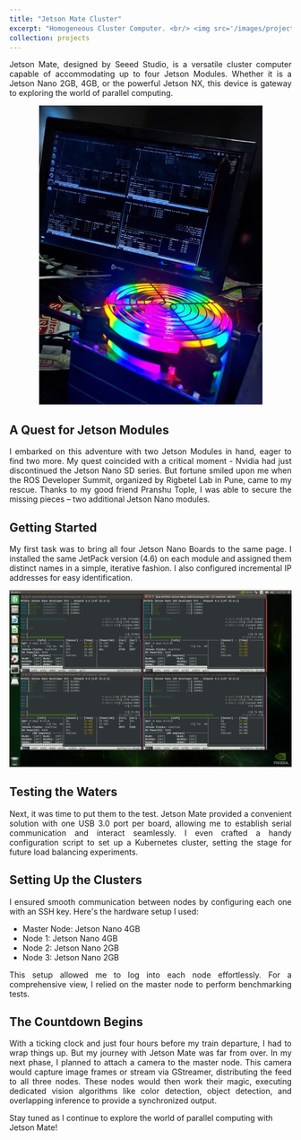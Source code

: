 ```yaml
---
title: "Jetson Mate Cluster"
excerpt: "Homogeneous Cluster Computer. <br/> <img src='/images/projects/jetson_mate/jm_pv.jpg'>"
collection: projects
---
```


<p style="text-align: justify">
Jetson Mate, designed by Seeed Studio, is a versatile cluster computer capable of accommodating up to four Jetson Modules. Whether it is a Jetson Nano 2GB, 4GB, or the powerful Jetson NX, this device is gateway to exploring the world of parallel computing.</p>

<p style="text-align:center">
<img src='/images/projects/jetson_mate/IMG_20230117_163425.jpg'></p>

<h2>A Quest for Jetson Modules</h2>
<p style="text-align: justify">
I embarked on this adventure with two Jetson Modules in hand, eager to find two more. My quest coincided with a critical moment - Nvidia had just discontinued the Jetson Nano SD series. But fortune smiled upon me when the ROS Developer Summit, organized by Rigbetel Lab in Pune, came to my rescue. Thanks to my good friend Pranshu Tople, I was able to secure the missing pieces – two additional Jetson Nano modules.</p>

<h2>Getting Started</h2>
<p style="text-align: justify">
My first task was to bring all four Jetson Nano Boards to the same page. I installed the same JetPack version (4.6) on each module and assigned them distinct names in a simple, iterative fashion. I also configured incremental IP addresses for easy identification.</p>

<p style="text-align:center">
<img src='/images/projects/jetson_mate/jetson_stat.png'></p>

<h2>Testing the Waters</h2>
<p style="text-align: justify">
Next, it was time to put them to the test. Jetson Mate provided a convenient solution with one USB 3.0 port per board, allowing me to establish serial communication and interact seamlessly. I even crafted a handy configuration script to set up a Kubernetes cluster, setting the stage for future load balancing experiments.</p>

<h2>Setting Up the Clusters</h2>
<p style="text-align: justify">
I ensured smooth communication between nodes by configuring each one with an SSH key. Here's the hardware setup I used:</p>

- Master Node: Jetson Nano 4GB
- Node 1: Jetson Nano 4GB
- Node 2: Jetson Nano 2GB
- Node 3: Jetson Nano 2GB

<p style="text-align: justify">
This setup allowed me to log into each node effortlessly. For a comprehensive view, I relied on the master node to perform benchmarking tests.</p>

<h2>The Countdown Begins</h2>
<p style="text-align: justify">
With a ticking clock and just four hours before my train departure, I had to wrap things up. But my journey with Jetson Mate was far from over. In my next phase, I planned to attach a camera to the master node. This camera would capture image frames or stream via GStreamer, distributing the feed to all three nodes. These nodes would then work their magic, executing dedicated vision algorithms like color detection, object detection, and overlapping inference to provide a synchronized output.</p>

Stay tuned as I continue to explore the world of parallel computing with Jetson Mate!
